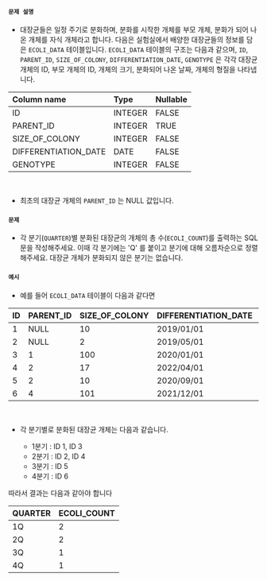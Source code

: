 #### `문제 설명`

- 대장균들은 일정 주기로 분화하며, 분화를 시작한 개체를 부모 개체, 분화가 되어 나온 개체를 자식 개체라고 합니다.
다음은 실험실에서 배양한 대장균들의 정보를 담은 `ECOLI_DATA` 테이블입니다. `ECOLI_DATA` 테이블의 구조는 다음과 같으며, `ID`, `PARENT_ID`, `SIZE_OF_COLONY`, `DIFFERENTIATION_DATE`, `GENOTYPE` 은 각각 대장균 개체의 ID, 부모 개체의 ID, 개체의 크기, 분화되어 나온 날짜, 개체의 형질을 나타냅니다.

|Column name|Type|Nullable|
|:--|:--|:--|
|ID|INTEGER|FALSE|
|PARENT_ID|INTEGER|TRUE|
|SIZE_OF_COLONY|INTEGER|FALSE|
|DIFFERENTIATION_DATE|DATE|FALSE|
|GENOTYPE|INTEGER|FALSE|
<br>

- 최초의 대장균 개체의 `PARENT_ID` 는 NULL 값입니다.

#### `문제`

- 각 분기(`QUARTER`)별 분화된 대장균의 개체의 총 수(`ECOLI_COUNT`)를 출력하는 SQL 문을 작성해주세요. 이때 각 분기에는 'Q' 를 붙이고 분기에 대해 오름차순으로 정렬해주세요. 대장균 개체가 분화되지 않은 분기는 없습니다.

#### `예시`

- 예를 들어 `ECOLI_DATA` 테이블이 다음과 같다면

|ID|PARENT_ID|SIZE_OF_COLONY|DIFFERENTIATION_DATE|GENOTYPE|
|:--|:--|:--|:--|:--|
|1|NULL|10|2019/01/01|5|
|2|NULL|2|2019/05/01|3|
|3|1|100|2020/01/01|4|
|4|2|17|2022/04/01|4|
|5|2|10|2020/09/01|6|
|6|4|101|2021/12/01|22|
<br>

- 각 분기별로 분화된 대장균 개체는 다음과 같습니다.

  - 1분기 : ID 1, ID 3
  - 2분기 : ID 2, ID 4
  - 3분기 : ID 5
  - 4분기 : ID 6

따라서 결과는 다음과 같아야 합니다

|QUARTER|ECOLI_COUNT|
|:--|:--|
|1Q|2|
|2Q|2|
|3Q|1|
|4Q|1|
<br>